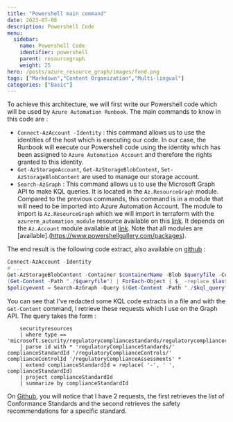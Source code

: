 ```yaml
---
title: "Powershell main command"
date: 2023-07-08
description: Powershell Code
menu:
  sidebar:
    name: Powershell Code
    identifier: powershell
    parent: resourcegraph
    weight: 25
hero: /posts/azure_resource_graph/images/fond.png
tags: ["Markdown","Content Organization","Multi-lingual"]
categories: ["Basic"]
---
```


To achieve this architecture, we will first write our Powershell code which will be used by `Azure Automation Runbook`. The main commands to know in this code are :

- `Connect-AzAccount -Identity` : this command allows us to use the identities of the host which is executing our code. In our case, the Runbook will execute our Powershell code using the identity which has been assigned to `Azure Automation Account` and therefore the rights granted to this identity.
- `Get-AzStorageAccount`, `Get-AzStorageBlobContent`, `Set-AzStorageBlobContent` are used to manage our storage account.
- `Search-AzGraph` : This command allows us to use the Microsoft Graph API to make KQL queries. It is located in the `Az.ResourceGraph` module. Compared to the previous commands, this command is in a module that will need to be imported into Azure Automation Account. The module to import is `Az.ResourceGraph` which we will import in terraform with the `azurerm_automation_module` resource available on this [link](https://www.powershellgallery.com/api/v2/package/Az.ResourceGraph/0.13.0). It depends on the `Az.Account` module available at [link](https://www.powershellgallery.com/api/v2/package/Az.Accounts/2.12.4). Note that all modules are [available].(https://www.powershellgallery.com/packages).

The end result is the following code extract, also available on [github](https://github.com/aubinaso/DefenderForCloudAutomate/blob/main/get_compliance.ps1) :

```PowerShell
Connect-AzAccount -Identity
# ...
Get-AzStorageBlobContent -Container $containerName -Blob $queryfile -Context $Context -Destination "./$queryfile" -Force
(Get-Content -Path "./$queryfile") | ForEach-Object { $_ -replace $lastStandard, $newStandard } | Set-Content -Path "./$kql_query"
$policyevent = Search-AzGraph -Query $(Get-Content -Path "./$kql_query" -raw)
```

You can see that I've redacted some KQL code extracts in a file and with the `Get-Content` command, I retrieve these requests which I use on the Graph API.
The query takes the form :

```
    securityresources
    | where type == 'microsoft.security/regulatorycompliancestandards/regulatorycompliancecontrols/regulatorycomplianceassessments'
    | parse id with * 'regulatoryComplianceStandards/' complianceStandardId '/regulatoryComplianceControls/' complianceControlId '/regulatoryComplianceAssessments' *
    | extend complianceStandardId = replace( '-', ' ', complianceStandardId)
    | project complianceStandardId
    | summarize by complianceStandardId
```

On [Github](https://github.com/aubinaso/DefenderForCloudAutomate/tree/main), you will notice that I have 2 requests, the first retrieves the list of Conformance Standards and the second retrieves the safety recommendations for a specific standard.